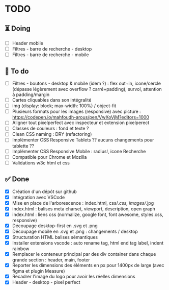 # TODO
## ⏳ Doing
- [ ] Header mobile
- [ ] Filtres - barre de recherche - desktop
- [ ] Filtres - barre de recherche - mobile

## 🎯 To do
- [ ] Filtres - boutons - desktop & mobile (idem ?) : flex out+in, icone/cercle (dépasse légèrement avec overflow ? carré+padding), survol, attention à padding/margin
- [ ] Cartes cliquables dans son intégralité
- [ ] img (display: block; max-width: 100%) / object-fit
- [ ] Plusieurs formats pour les images (responsive) avec picture : https://codepen.io/mahfoudh-arous/pen/VwXoVjM?editors=1000 
- [ ] Aligner tout pixelperfect avec inspecteur et extension pixelperect
- [ ] Classes de couleurs : fond et texte ?
- [ ] Clean CSS naming : DRY (refactoring)
- [ ] Implémenter CSS Responsive Tablets ?? aucuns changements pour tablette ??
- [ ] Implémenter CSS Responsive Mobile : radius!, icone Recherche
- [ ] Compatible pour Chrome et Mozilla
- [ ] Validations w3c html et css

## ✅ Done
- [x] Création d'un dépôt sur github
- [x] Intégration avec VSCode
- [x] Mise en place de l'arborescence  : index.html, css/*.css, images/*.jpg
- [x] index.html : balises meta charset, viewport, description, open graph
- [x] index.html : liens css (normalize, google font, font awesome, styles.css, responsive)
- [x] Découpage desktop-first en .svg et .png
- [x] Découpage mobile en .svg et .png : changements / desktop
- [x] Structuration HTML balises sémantiques
- [x] Installer extensions vscode : auto rename tag, html end tag label, indent rainbow
- [x] Remplacer le conteneur principal par des div container dans chaque grande section : header, main, footer
- [x] Reporter les dimensions des éléments en px pour 1400px de large (avec figma et plugin Measure)
- [X] Recadrer l'image du logo pour avoir les réelles dimensions
- [x] Header - desktop - pixel perfect
